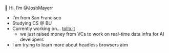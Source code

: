 🦕 Hi, I’m @JoshMayerr 

- I'm from San Francisco
- Studying CS @ BU
- Currently working on... [tollb.it](https://tollb.it)
    - we just raised money from VCs to work on real-time data infra for AI developers
- I am trying to learn more about headless browsers atm

<!---
JoshMayerr/JoshMayerr is a ✨ special ✨ repository because its `README.md` (this file) appears on your GitHub profile.
You can click the Preview link to take a look at your changes.
--->

